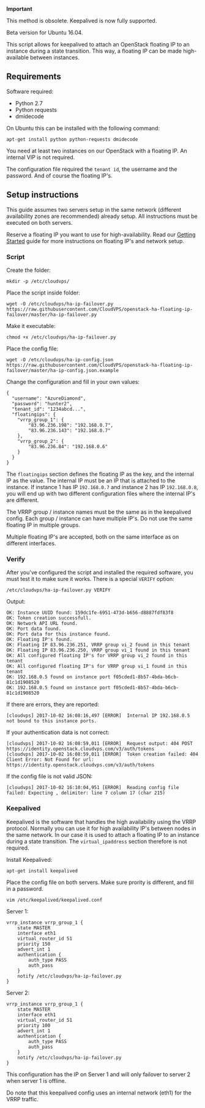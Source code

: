 
**Important**

This method is obsolete. Keepalived is now fully supported.



Beta version for Ubuntu 16.04.


This script allows for keepalived to attach an OpenStack floating IP to an instance during a state transition. This way, a floating IP can be made high-available between instances.



## Requirements

Software required:

- Python 2.7
- Python requests
- dmidecode

On Ubuntu this can be installed with the following command:

	apt-get install python python-requests dmidecode

You need at least two instances on our OpenStack with a floating IP. An internal VIP is not required.

The configuration file required the `tenant id`, the username and the password. And of course the floating IP's.

## Setup instructions

This guide assumes two servers setup in the same network (different availability zones are recommended) already setup. All instructions must be executed on both servers.

Reserve a floating IP you want to use for high-availability. Read our [Getting Started](https://www.cloudvps.nl/openstack/openstack-getting-started) guide for more instructions on floating IP's and network setup.

### Script

Create the folder:

	mkdir -p /etc/cloudvps/

Place the script inside folder:

	wget -O /etc/cloudvps/ha-ip-failover.py https://raw.githubusercontent.com/CloudVPS/openstack-ha-floating-ip-failover/master/ha-ip-failover.py

Make it executable:

	chmod +x /etc/cloudvps/ha-ip-failover.py

Place the config file:

	wget -O /etc/cloudvps/ha-ip-config.json https://raw.githubusercontent.com/CloudVPS/openstack-ha-floating-ip-failover/master/ha-ip-config.json.example

Change the configuration and fill in your own values:

	{
	  "username": "AzureDiamond",
	  "password": "hunter2",
	  "tenant_id": "1234abcd...",
	  "floatingips": {
	  	"vrrp_group_1": {
		    "83.96.236.198": "192.168.0.7",
		    "83.96.236.143": "192.168.0.7"
		},
		"vrrp_group_2": {
	    	"83.96.236.84": "192.168.0.6"
	    }
	  }
	}


The `floatingips` section defines the floating IP as the key, and the internal IP as the value. The internal IP must be an IP that is attached to the instance. If instance 1 has IP `192.168.0.7` and instance 2 has IP `192.168.0.8`, you will end up with two different configuration files where the internal IP's are different.

The VRRP group / instance names must be the same as in the keepalived config. Each group / instance can have multiple IP's. Do not use the same floating IP in multiple groups.

Multiple floating IP's are accepted, both on the same interface as on different interfaces.

### Verify

After you've configured the script and installed the required software, you must test it to make sure it works. There is a special `VERIFY` option:

	/etc/cloudvps/ha-ip-failover.py VERIFY

Output:

	OK: Instance UUID found: 159dc1fe-6951-473d-b656-d8887fdf83f8
	OK: Token creation successfull.
	OK: Network API URL found.
	OK: Port data found.
	OK: Port data for this instance found.
	OK: Floating IP's found.
	OK: Floating IP 83.96.236.251, VRRP group vi_2 found in this tenant
	OK: Floating IP 83.96.236.250, VRRP group vi_1 found in this tenant
	OK: All configured floating IP's for VRRP group vi_2 found in this tenant
	OK: All configured floating IP's for VRRP group vi_1 found in this tenant
	OK: 192.168.0.5 found on instance port f05cded1-8b57-4bda-b6cb-81c1d1908520
	OK: 192.168.0.5 found on instance port f05cded1-8b57-4bda-b6cb-81c1d1908520

If there are errors, they are reported:

	[cloudvps] 2017-10-02 16:08:16,497 [ERROR]  Internal IP 192.168.0.5 not bound to this instance ports.

If your authentication data is not correct:

	[cloudvps] 2017-10-02 16:08:59,011 [ERROR]  Request output: 404 POST https://identity.openstack.cloudvps.com/v3/auth/tokens
	[cloudvps] 2017-10-02 16:08:59,011 [ERROR]  Token creation failed: 404 Client Error: Not Found for url: https://identity.openstack.cloudvps.com/v3/auth/tokens

If the config file is not valid JSON:

	[cloudvps] 2017-10-02 16:10:04,951 [ERROR]  Reading config file failed: Expecting , delimiter: line 7 column 17 (char 215)


### Keepalived

Keepalived is the software that handles the high availability using the VRRP protocol. Normally you can use it for high availability IP's between nodes in the same network. In our case it is used to attach a floating IP to an instance during a state transition. The `virtual_ipaddress` section therefore is not required.


Install Keepalived:

	apt-get install keepalived

Place the config file on both servers. Make sure prority is different, and fill in a password.

	vim /etc/keepalived/keepalived.conf

Server 1:

	vrrp_instance vrrp_group_1 {
	    state MASTER
	    interface eth1
	    virtual_router_id 51
	    priority 150
	    advert_int 1
	    authentication {
	        auth_type PASS
	        auth_pass
	    }
	    notify /etc/cloudvps/ha-ip-failover.py
	}

Server 2:

	vrrp_instance vrrp_group_1 {
	    state MASTER
	    interface eth1
	    virtual_router_id 51
	    priority 100
	    advert_int 1
	    authentication {
	        auth_type PASS
	        auth_pass
	    }
	    notify /etc/cloudvps/ha-ip-failover.py
	}


This configuration has the IP on Server 1 and will only failover to server 2 when server 1 is offline.

Do note that this keepalived config uses an internal network (eth1) for the VRRP traffic.
